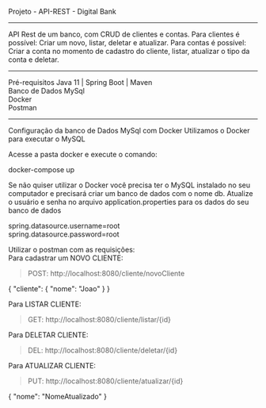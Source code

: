 Projeto - API-REST - Digital Bank 
________________________________________________________________________________________________________________________________
API Rest de um banco, com CRUD de clientes e contas.
Para clientes é possível: Criar um novo, listar, deletar e atualizar.
Para contas é possível: Criar a conta no momento de cadastro do cliente, listar, atualizar o tipo da conta e deletar.
_____________________________________________________________________________________________________________________________
Pré-requisitos
Java 11 | Spring Boot | Maven  
Banco de Dados MySql  
Docker   
Postman
________________________________________________________________________________________________________________________________
Configuração da banco de Dados MySql com Docker
Utilizamos o Docker para executar o MySQL

Acesse a pasta docker e execute o comando:

docker-compose up

Se não quiser utilizar o Docker você precisa ter o MySQL instalado no seu computador e precisará criar um banco de dados com o nome db. Atualize o usuário e senha no arquivo application.properties para os dados do seu banco de dados

spring.datasource.username=root   
spring.datasource.password=root


Utilizar o postman com as requisições:  
Para cadastrar um NOVO CLIENTE:
>POST: http://localhost:8080/cliente/novoCliente

{
"cliente":
        {
    "nome": "Joao"
        }
}

Para LISTAR CLIENTE:
>GET: http://localhost:8080/cliente/listar/{id}

Para DELETAR CLIENTE:
>DEL: http://localhost:8080/cliente/deletar/{id}

Para ATUALIZAR CLIENTE:
>PUT: http://localhost:8080/cliente/atualizar/{id}

{
"nome": "NomeAtualizado"
}